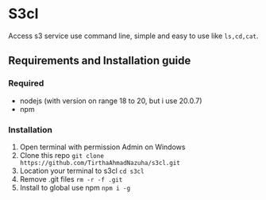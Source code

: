 # S3cl
Access s3 service use command line, simple and easy to use like `ls,cd,cat`.
## Requirements and Installation guide
### Required
- nodejs (with version on range 18 to 20, but i use 20.0.7)
- npm
### Installation
1. Open terminal with permission Admin on Windows
2. Clone this repo `git clone https://github.com/TirthaAhmadNazuha/s3cl.git`
3. Location your terminal to s3cl `cd s3cl`
4. Remove .git files `rm -r -f .git`
5. Install to global use npm `npm i -g` 
